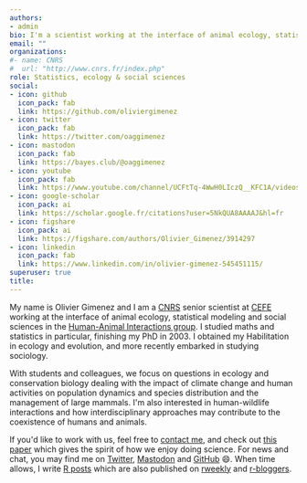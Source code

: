 ```yaml
---
authors:
- admin
bio: I'm a scientist working at the interface of animal ecology, statistical modeling and social sciences.
email: ""
organizations:
#- name: CNRS
#  url: "http://www.cnrs.fr/index.php"
role: Statistics, ecology & social sciences
social:
- icon: github
  icon_pack: fab
  link: https://github.com/oliviergimenez
- icon: twitter
  icon_pack: fab
  link: https://twitter.com/oaggimenez
- icon: mastodon
  icon_pack: fab
  link: https://bayes.club/@oaggimenez
- icon: youtube
  icon_pack: fab
  link: https://www.youtube.com/channel/UCFtTq-4WwH0LIczQ__KFC1A/videos
- icon: google-scholar
  icon_pack: ai
  link: https://scholar.google.fr/citations?user=5NkQUA8AAAAJ&hl=fr
- icon: figshare
  icon_pack: ai
  link: https://figshare.com/authors/Olivier_Gimenez/3914297
- icon: linkedin
  icon_pack: fab
  link: https://www.linkedin.com/in/olivier-gimenez-545451115/
superuser: true
title: 
---
```


My name is Olivier Gimenez and I am a [CNRS](http://www.cnrs.fr/index.php) senior scientist at [CEFE](http://www.cefe.cnrs.fr/fr/) working at the interface of animal ecology, statistical modeling and social sciences in the [Human-Animal Interactions group](https://human-animal-interactions.github.io/). I studied maths and statistics in particular, finishing my PhD in 2003. I obtained my Habilitation in ecology and evolution, and more recently embarked in studying sociology.  

With students and colleagues, we focus on questions in ecology and conservation biology dealing with the impact of climate 
change and human activities on population dynamics and species distribution and the management 
of large mammals. I'm also interested in human-wildlife interactions and how interdisciplinary 
approaches may contribute to the coexistence of humans and animals.

If you'd like to work with us, feel free to [contact me](mailto:olivier.gimenez@cefe.cnrs.fr), and check out [this paper](/pubs/boulet-publi2012AnCons.pdf) which gives the spirit of how we enjoy doing science. For news and chat, you may find me on [Twitter](https://twitter.com/oaggimenez), <a rel="me" href="https://bayes.club/@oaggimenez">Mastodon</a> and [GitHub](https://github.com/oliviergimenez) :smile:. When time allows, I write [R posts](https://oliviergimenez.github.io/blog/) which are also published on [rweekly](https://rweekly.org) and [r-bloggers](https://www.r-bloggers.com/). 
